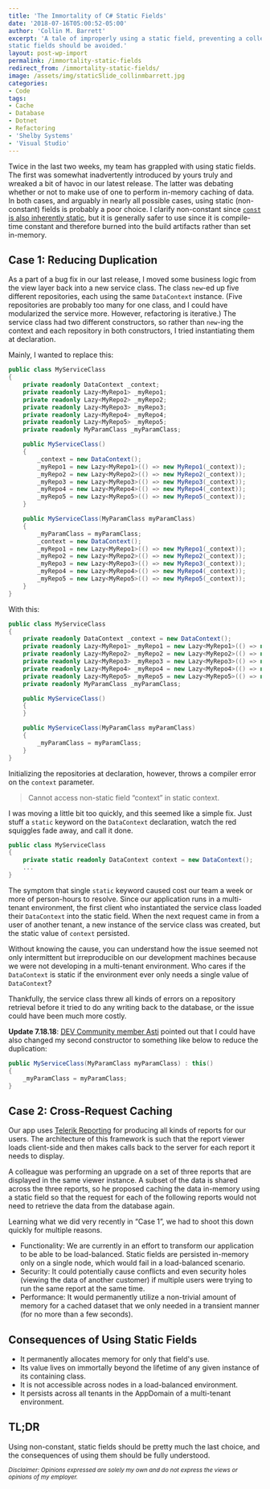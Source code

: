 ```yaml
---
title: 'The Immortality of C# Static Fields'
date: '2018-07-16T05:00:52-05:00'
author: 'Collin M. Barrett'
excerpt: 'A tale of improperly using a static field, preventing a colleague from doing the same, and a primer on why
static fields should be avoided.'
layout: post-wp-import
permalink: /immortality-static-fields
redirect_from: /immortality-static-fields/
image: /assets/img/staticSlide_collinmbarrett.jpg
categories:
- Code
tags:
- Cache
- Database
- Dotnet
- Refactoring
- 'Shelby Systems'
- 'Visual Studio'
---
```


Twice in the last two weeks, my team has grappled with using static fields. The first was somewhat inadvertently
introduced by yours truly and wreaked a bit of havoc in our latest release. The latter was debating whether or not to
make use of one to perform in-memory caching of data. In both cases, and arguably in nearly all possible cases, using
static (non-constant) fields is probably a poor choice. I clarify non-constant since [`const` is also inherently
static](https://stackoverflow.com/questions/408192/why-cant-i-have-public-static-const-string-s-stuff-in-my-class/408201#408201),
but it is generally safer to use since it is compile-time constant and therefore burned into the build artifacts rather
than set in-memory.

## Case 1: Reducing Duplication

As a part of a bug fix in our last release, I moved some business logic from the view layer back into a new service
class. The class `new`-ed up five different repositories, each using the same `DataContext` instance. (Five repositories
are probably too many for one class, and I could have modularized the service more. However, refactoring is iterative.)
The service class had two different constructors, so rather than `new`-ing the context and each repository in both
constructors, I tried instantiating them at declaration.

Mainly, I wanted to replace this:

```csharp
public class MyServiceClass
{
    private readonly DataContext _context;
    private readonly Lazy<MyRepo1> _myRepo1;
    private readonly Lazy<MyRepo2> _myRepo2;
    private readonly Lazy<MyRepo3> _myRepo3;
    private readonly Lazy<MyRepo4> _myRepo4;
    private readonly Lazy<MyRepo5> _myRepo5;
    private readonly MyParamClass _myParamClass;

    public MyServiceClass()
    {
        _context = new DataContext();
        _myRepo1 = new Lazy<MyRepo1>(() => new MyRepo1(_context));
        _myRepo2 = new Lazy<MyRepo2>(() => new MyRepo2(_context));
        _myRepo3 = new Lazy<MyRepo3>(() => new MyRepo3(_context));
        _myRepo4 = new Lazy<MyRepo4>(() => new MyRepo4(_context));
        _myRepo5 = new Lazy<MyRepo5>(() => new MyRepo5(_context));
    }

    public MyServiceClass(MyParamClass myParamClass)
    {
        _myParamClass = myParamClass;
        _context = new DataContext();
        _myRepo1 = new Lazy<MyRepo1>(() => new MyRepo1(_context));
        _myRepo2 = new Lazy<MyRepo2>(() => new MyRepo2(_context));
        _myRepo3 = new Lazy<MyRepo3>(() => new MyRepo3(_context));
        _myRepo4 = new Lazy<MyRepo4>(() => new MyRepo4(_context));
        _myRepo5 = new Lazy<MyRepo5>(() => new MyRepo5(_context));
    }
}
```

With this:

```csharp
public class MyServiceClass
{
    private readonly DataContext _context = new DataContext();
    private readonly Lazy<MyRepo1> _myRepo1 = new Lazy<MyRepo1>(() => new MyRepo1(_context));
    private readonly Lazy<MyRepo2> _myRepo2 = new Lazy<MyRepo2>(() => new MyRepo2(_context));
    private readonly Lazy<MyRepo3> _myRepo3 = new Lazy<MyRepo3>(() => new MyRepo3(_context));
    private readonly Lazy<MyRepo4> _myRepo4 = new Lazy<MyRepo4>(() => new MyRepo4(_context));
    private readonly Lazy<MyRepo5> _myRepo5 = new Lazy<MyRepo5>(() => new MyRepo5(_context));
    private readonly MyParamClass _myParamClass;

    public MyServiceClass()
    {
    }

    public MyServiceClass(MyParamClass myParamClass)
    {
        _myParamClass = myParamClass;
    }
}
```

Initializing the repositories at declaration, however, throws a compiler error on the `context` parameter.

> Cannot access non-static field “context” in static context.

I was moving a little bit too quickly, and this seemed like a simple fix. Just stuff a `static` keyword on the `DataContext` declaration, watch the red squiggles fade away, and call it done.

```csharp
public class MyServiceClass
{
    private static readonly DataContext context = new DataContext();
    ...
}
```

The symptom that single `static` keyword caused cost our team a week or more of person-hours to resolve. Since our application runs in a multi-tenant environment, the first client who instantiated the service class loaded their `DataContext` into the static field. When the next request came in from a user of another tenant, a new instance of the service class was created, but the static value of `context` persisted.

Without knowing the cause, you can understand how the issue seemed not only intermittent but irreproducible on our development machines because we were not developing in a multi-tenant environment. Who cares if the `DataContext` is static if the environment ever only needs a single value of `DataContext`?

Thankfully, the service class threw all kinds of errors on a repository retrieval before it tried to do any writing back to the database, or the issue could have been much more costly.

**Update 7.18.18**: [DEV Community member Asti](https://dev.to/asti) pointed out that I could have also changed my second constructor to something like below to reduce the duplication:

```csharp
public MyServiceClass(MyParamClass myParamClass) : this()
{
    _myParamClass = myParamClass;
}
```

## Case 2: Cross-Request Caching

Our app uses [Telerik Reporting](https://www.telerik.com/products/reporting.aspx) for producing all kinds of reports for our users. The architecture of this framework is such that the report viewer loads client-side and then makes calls back to the server for each report it needs to display.

A colleague was performing an upgrade on a set of three reports that are displayed in the same viewer instance. A subset of the data is shared across the three reports, so he proposed caching the data in-memory using a static field so that the request for each of the following reports would not need to retrieve the data from the database again.

Learning what we did very recently in “Case 1”, we had to shoot this down quickly for multiple reasons.

- Functionality: We are currently in an effort to transform our application to be able to be load-balanced. Static fields are persisted in-memory only on a single node, which would fail in a load-balanced scenario.
- Security: It could potentially cause conflicts and even security holes (viewing the data of another customer) if multiple users were trying to run the same report at the same time.
- Performance: It would permanently utilize a non-trivial amount of memory for a cached dataset that we only needed in a transient manner (for no more than a few seconds).

## Consequences of Using Static Fields

- It permanently allocates memory for only that field's use.
- Its value lives on immortally beyond the lifetime of any given instance of its containing class.
- It is not accessible across nodes in a load-balanced environment.
- It persists across all tenants in the AppDomain of a multi-tenant environment.

## TL;DR

Using non-constant, static fields should be pretty much the last choice, and the consequences of using them should be fully understood.

*<small>Disclaimer: Opinions expressed are solely my own and do not express the views or opinions of my employer.</small>*